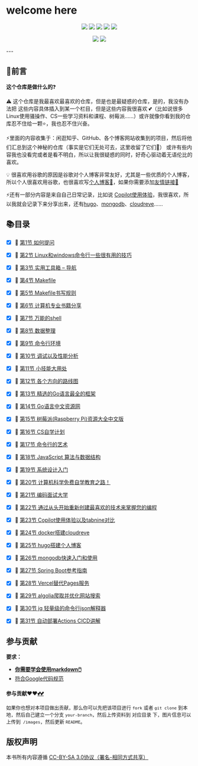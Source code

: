 # welcome here

<p align='center'>
<a href="https://www.linkedin.cn/injobs/in/xiongxinwei-xiong-7606a0227" target="_blank"><img src="https://img.shields.io/badge/linkedin-xiongxinwei-yellowgreen?logo=linkedin"></a>
<a href="https://twitter.com/xxw3293172751" target="_blank"><img src="https://img.shields.io/badge/twitter-%40xxw3293172751-informational?logo=twitter"></a>
<a href="https://www.zhihu.com/people/3293172751" target="_blank"><img src="https://img.shields.io/badge/%E7%9F%A5%E4%B9%8E-%E9%93%BE%E5%AD%A6%E8%80%85%E7%A4%BE%E5%8C%BA-blue?logo=zhihu"></a>
<a href="https://s2.loli.net/2022/07/05/sQHuozItvWg1heA.jpg" target="_blank"><img src="https://img.shields.io/badge/%E5%BE%AE%E4%BF%A1-smile-brightgreen?logo=wechat"></a>
<a href="https://space.bilibili.com/14089380" target="_blank"><img src="https://img.shields.io/badge/b%E7%AB%99-%E6%97%A0%E4%B8%8E%E4%BC%A6%E6%AF%94%E7%9A%84%E5%BE%97%E5%BE%97-red?logo=bilibili"></a>
</p>
<p align='center'>
<a href="https://weibo.com/u/6248930985" target="_blank"><img src="https://img.shields.io/badge/%E5%BE%AE%E5%8D%9A-%E6%97%A0%E4%B8%8E%E4%BC%A6%E6%AF%94%E7%9A%84%E5%BE%97%E5%BE%97-critical?style=social&logo=Sina%20Weibo"></a>
<a href="https://github.com/3293172751" target="_blank"><img src="https://img.shields.io/badge/Github-xiongxinwei-inactive?style=social&logo=github"></a>
</p>
---

## 🚀前言

 **这个仓库是做什么的**❓

 ⚠️ 这个仓库是我最喜欢最喜欢的仓库，但是也是最疑惑的仓库，是的，我没有办法把
这些内容具体插入到某一个栏目，但是这些内容我很喜欢 💕（比如说很多Linux使用骚操作、CS一些学习资料和课程、树莓派……）或许就像你看到我的仓库忍不住给一颗⭐，我也忍不住兴奋。

 ⚡里面的内容收集于：闲逛知乎、GitHub、各个博客网站收集到的项目，然后将他们汇总到这个神秘的仓库（事实是它们无处可去，这里收留了它们:dog:） 或许有些内容我也没看完或者是看不明白，所以让我很疑惑的同时，好奇心驱动着无语伦比的喜欢。

 💡 很喜欢用谷歌的原因是谷歌对个人博客非常友好，尤其是一些优质的个人博客，所以个人很喜欢用谷歌，也很喜欢写[个人博客🧷](http://nsddd.top/)，如果你需要添加[友情链接🧷](https://nsddd.top/links) 

 ⚡还有一部分内容是来自自己日常记录，比如说 [Copilot使用体验](markdown/23.md)，我很喜欢，所以我就会记录下来分享出来，还有[hugo](markdown/25.md)、[mongodb](markdown/26.md)、[cloudreve](markdown/24.md)……

## 📚目录

- [x] 🎊 [第1节 如何提问](markdown/1.md)

- [x] 🎊 [第2节 Linux和windows命令行一些很有用的技巧](markdown/2.md)

- [x] 🎊 [第3节 实用工具箱 – 导航](markdown/3.md)

- [x] 🎊 [第4节 Makefile](markdown/4.md)

- [x] 🎊 [第5节 Makefile书写规则](markdown/5.md)

- [x] 🎊 [第6节 计算机专业书籍分享](markdown/6.md)

- [x] 🎊 [第7节 万能的shell](markdown/7.md)

- [x] 🎊 [第8节 数据整理](markdown/8.md)

- [x] 🎊 [第9节 命令行环境](markdown/9.md)

- [x] 🎊 [第10节 调试以及性能分析](markdown/10.md)

- [x] 🎊 [第11节 小技能大用处](markdown/11.md)

- [x] 🎊 [第12节 各个方向的路线图](markdown/12.md)

- [x] 🎊 [第13节 精选的Go语言最全的框架](markdown/13.md)

- [x] 🎊 [第14节 Go语言中文资源网](markdown/14.md)

- [x] 🎊 [第15节 树莓派(Raspberry Pi)资源大全中文版](markdown/15.md)

- [x] 🎊 [第16节 CS自学计划](markdown/16.md)

- [x] 🎊 [第17节 命令行的艺术](markdown/17.md)

- [x] 🎊 [第18节 JavaScript 算法与数据结构](markdown/18.md)

- [x] 🎊 [第19节 系统设计入门](markdown/19.md)

- [x] 🎊 [第20节 计算机科学免费自学教育之路！](markdown/20.md)

- [x] 🎊 [第21节 编码面试大学](markdown/21.md)

- [x] 🎊 [第22节 通过从头开始重新创建最喜欢的技术来掌握您的编程](markdown/22.md)

- [x] 🎊 [第23节 Copilot使用体验以及tabnine对比](markdown/23.md)

- [x] 🎊 [第24节 docker搭建cloudreve](markdown/24.md)

- [x] 🎊 [第25节 hugo搭建个人博客](markdown/25.md)

- [x] 🎊 [第26节 mongodb快速入门和使用](markdown/26.md)

- [x] 🎊 [第27节 Spring Boot参考指南](markdown/27.md)

- [x] 🎊 [第28节 Vercel替代Pages服务](markdown/28.md)

- [x] 🎊 [第29节 algolia爬取并优化网站搜索](markdown/29.md)

- [x] 🎊 [第30节 jq 轻量级的命令行json解释器](markdown/30.md)

- [x] 🎊 [第31节 自动部署Actions CICD讲解](markdown/31.md)

<!--

- [ ] 🎊 [](markdown/32.md)

- [ ] 🎊 [](markdown/33.md)

- [ ] 🎊 [](markdown/34.md)

- [ ] 🎊 [](markdown/35.md)

- [ ] 🎊 [](markdown/36.md)

- [ ] 🎊 [](markdown/37.md)

- [ ] 🎊 [](markdown/38.md)

- [ ] 🎊 [](markdown/39.md)

- [ ] 🎊 [](markdown/40.md)

- [ ] 🎊 [](markdown/41.md)

- [ ] 🎊 [](markdown/42.md)

- [ ] 🎊 [](markdown/43.md)

- [ ] 🎊 [](markdown/44.md)

- [ ] 🎊 [](markdown/45.md)

- [ ] 🎊 [](markdown/46.md)

- [ ] 🎊 [](markdown/47.md)

- [ ] 🎊 [](markdown/48.md)

- [ ] 🎊 [](markdown/49.md)

- [ ] 🎊 [](markdown/50.md)

-->




## 参与贡献

**要求：**

+ [**你需要学会使用markdown🖱️**](https://github.com/3293172751/CS_COURSE/blob/master/markdown/README.md)
+ [符合Google代码规范](https://zh-google-styleguide.readthedocs.io/en/latest/google-cpp-styleguide/)

#### 参与贡献❤️❤️[💕💕](https://github.com/3293172751/CS_COURSE/blob/master/Git/git-contributor.md/)

<font size = 2>如果你也想对本项目做出贡献，那么你可以先把该项目进行 `fork` 或者 `git clone` 到本地，然后自己建立一个分支 `your-branch`，然后上传资料到 对应目录 下，图片信息可以上传到` /images`，然后更新 `README`。 </font>



## 版权声明

本书所有内容遵循 [CC-BY-SA 3.0协议（署名-相同方式共享）](http://zh.wikipedia.org/wiki/Wikipedia:CC-by-sa-3.0协议文本)
